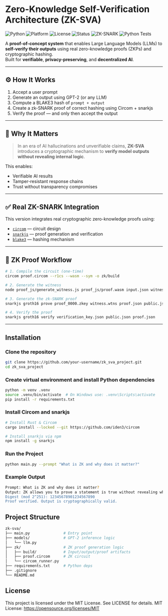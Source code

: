 # Zero-Knowledge Self-Verification Architecture (ZK-SVA)

![Python](https://img.shields.io/badge/Python-3.13%2B-blue?logo=python)
![Platform](https://img.shields.io/badge/Platform-Windows%20%7C%20Linux-lightgrey)
![License](https://img.shields.io/badge/License-MIT-green.svg)
![Status](https://img.shields.io/badge/status-active-brightgreen)
![ZK-SNARK](https://img.shields.io/badge/ZKProof-Groth16-informational?logo=lock&color=blue)
![Python Tests](https://github.com/VladyslavHuts/zk-sva/actions/workflows/python-tests.yml/badge.svg)


A **proof-of-concept system** that enables Large Language Models (LLMs) to **self-verify their outputs** using real zero-knowledge proofs (ZKPs) and cryptographic hashing.  
Built for **verifiable**, **privacy-preserving**, and **decentralized AI**.

---

## ⚙️ How It Works

1. Accept a user prompt  
2. Generate an output using GPT-2 (or any LLM)  
3. Compute a BLAKE3 hash of `prompt + output`  
4. Create a zk-SNARK proof of correct hashing using Circom + snarkjs  
5. Verify the proof — and only then accept the output

---

## 🔐 Why It Matters

> In an era of AI hallucinations and unverifiable claims, **ZK-SVA** introduces a cryptographic mechanism to **verify model outputs without revealing internal logic**.

This enables:
- Verifiable AI results  
- Tamper-resistant response chains  
- Trust without transparency compromises

---

## ✅ Real ZK-SNARK Integration

This version integrates real cryptographic zero-knowledge proofs using:

- [`circom`](https://docs.circom.io/) — circuit design  
- [`snarkjs`](https://github.com/iden3/snarkjs) — proof generation and verification  
- [`blake3`](https://github.com/BLAKE3-team/BLAKE3) — hashing mechanism  

---

## 🔄 ZK Proof Workflow

```bash
# 1. Compile the circuit (one-time)
circom proof.circom --r1cs --wasm --sym -o zk/build

# 2. Generate the witness
node proof_js/generate_witness.js proof_js/proof.wasm input.json witness.wtns

# 3. Generate the zk-SNARK proof
snarkjs groth16 prove proof_0000.zkey witness.wtns proof.json public.json

# 4. Verify the proof
snarkjs groth16 verify verification_key.json public.json proof.json

```

---

## Installation

### Clone the repository

```bash
git clone https://github.com/your-username/zk_sva_project.git
cd zk_sva_project
```

### Create virtual environment and install Python dependencies

```bash
python -m venv .venv
source .venv/bin/activate  # On Windows use: .venv\Scripts\activate
pip install -r requirements.txt
```

### Install Circom and snarkjs

```bash
# Install Rust & Circom
cargo install --locked --git https://github.com/iden3/circom

# Install snarkjs via npm
npm install -g snarkjs
```

### Run the Project

```bash
python main.py --prompt "What is ZK and why does it matter?"
```

### Example Output

```bash
Prompt: What is ZK and why does it matter?
Output: ZK allows you to prove a statement is true without revealing why it's true...
Digest (mod 2^251): 12345678901234567890
Proof verified. Output is cryptographically valid.
```

## Project Structure

```bash
zk-sva/
├── main.py               # Entry point
├── models/               # GPT-2 inference logic
│   └── llm.py
├── zk/                   # ZK proof generation logic
│   ├── build/            # Input/output/proof artifacts
│   ├── proof.circom      # ZK circuit
│   └── circom_runner.py
├── requirements.txt      # Python deps
├── .gitignore
└── README.md

```
## License
This project is licensed under the MIT License.
See LICENSE for details.
MIT License: https://opensource.org/licenses/MIT





